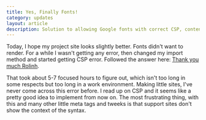 ```yaml
---
title: Yes, Finally Fonts!
category: updates
layout: article
description: Solution to allowing Google fonts with correct CSP, content security policy.
---
```



Today, I hope my project site looks slightly better. Fonts didn't want to render. For a while I wasn't getting any error, then changed my import method and started getting CSP error. Followed the answer here: <a href="http://stackoverflow.com/questions/33984908/google-fonts-violates-content-security-policy"> Thank you much Rolinh</a>.


That took about 5-7 focused hours to figure out, which isn't too long in some respects but too long in a work environment. Making little sites, I've never come across this error before. I read up on CSP and it seems like a pretty good idea to implement from now on. The most frustrating thing, with this and many other little meta tags and tweeks is that support sites don't show the context of the syntax.
